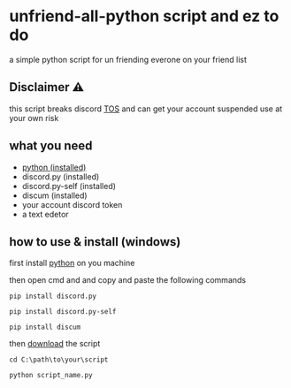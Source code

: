 # unfriend-all-python script and ez to do 
 a simple python script for un friending everone on your friend list 

## Disclaimer ⚠

this script breaks discord <a href="https://discord.com/terms">TOS</a> and can get your account suspended use at your own risk

## what you need
<ul>

  <li><a href="https://www.python.org/downloads/">python  (installed)</a></li>

  <li>discord.py (installed) </li>

  <li>discord.py-self (installed)</li>

  <li>discum (installed)</li>

  <li>your account discord token</li>

  <li>a text edetor</li>

</ul>

## how to use & install (windows)

first install <a href="https://www.python.org/downloads/">python</a> on you machine 

then open cmd and and copy and paste the following commands
```
pip install discord.py

pip install discord.py-self

pip install discum
```
then <a href="https://github.com/BLACKGHOST115/unfriend-all-python-script-and-ez-to-do/blob/testting-/discord_unfriend.py">download</a> the script 

```
cd C:\path\to\your\script
```

```
python script_name.py
```


